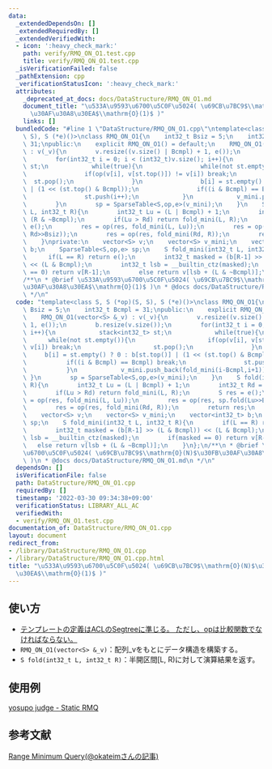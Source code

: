 ```yaml
---
data:
  _extendedDependsOn: []
  _extendedRequiredBy: []
  _extendedVerifiedWith:
  - icon: ':heavy_check_mark:'
    path: verify/RMQ_ON_O1.test.cpp
    title: verify/RMQ_ON_O1.test.cpp
  _isVerificationFailed: false
  _pathExtension: cpp
  _verificationStatusIcon: ':heavy_check_mark:'
  attributes:
    _deprecated_at_docs: docs/DataStructure/RMQ_ON_O1.md
    document_title: "\u533A\u9593\u6700\u5C0F\u5024( \u69CB\u7BC9$\\mathrm{O}(N)$\u30FB\
      \u30AF\u30A8\u30EA$\\mathrm{O}(1)$ )"
    links: []
  bundledCode: "#line 1 \"DataStructure/RMQ_ON_O1.cpp\"\ntemplate<class S, S (*op)(S,\
    \ S), S (*e)()>\nclass RMQ_ON_O1{\n    int32_t Bsiz = 5;\n    int32_t Bcmpl =\
    \ 31;\npublic:\n    explicit RMQ_ON_O1() = default;\n    RMQ_ON_O1(vector<S> &_v)\
    \ : v(_v){\n        v.resize((v.size() | Bcmpl) + 1, e());\n        b.resize(v.size());\n\
    \        for(int32_t i = 0; i < (int32_t)v.size(); i++){\n            stack<int32_t>\
    \ st;\n            while(true){\n                while(not st.empty()){\n    \
    \                if(op(v[i], v[st.top()]) != v[i]) break;\n                  \
    \  st.pop();\n                }\n                b[i] = st.empty() ? 0 : b[st.top()]\
    \ | (1 << (st.top() & Bcmpl));\n                if((i & Bcmpl) == Bcmpl) break;\n\
    \                st.push(i++);\n            }\n            v_mini.push_back(fold_mini(i-Bcmpl,i+1));\n\
    \        }\n        sp = SparseTable<S,op,e>(v_mini);\n    }\n    S fold(int32_t\
    \ L, int32_t R){\n        int32_t Lu = (L | Bcmpl) + 1;\n        int32_t Rd =\
    \ (R & ~Bcmpl);\n        if(Lu > Rd) return fold_mini(L, R);\n        S res =\
    \ e();\n        res = op(res, fold_mini(L, Lu));\n        res = op(res, sp.fold(Lu>>Bsiz,\
    \ Rd>>Bsiz));\n        res = op(res, fold_mini(Rd, R));\n        return res;\n\
    \    }\nprivate:\n    vector<S> v;\n    vector<S> v_mini;\n    vector<int32_t>\
    \ b;\n    SparseTable<S,op,e> sp;\n    S fold_mini(int32_t L, int32_t R){\n  \
    \      if(L == R) return e();\n        int32_t masked = (b[R-1] >> (L & Bcmpl))\
    \ << (L & Bcmpl);\n        int32_t lsb = __builtin_ctz(masked);\n        if(masked\
    \ == 0) return v[R-1];\n        else return v[lsb + (L & ~Bcmpl)];\n    }\n};\n\
    /**\n * @brief \u533A\u9593\u6700\u5C0F\u5024( \u69CB\u7BC9$\\mathrm{O}(N)$\u30FB\
    \u30AF\u30A8\u30EA$\\mathrm{O}(1)$ )\n * @docs docs/DataStructure/RMQ_ON_O1.md\n\
    \ */\n"
  code: "template<class S, S (*op)(S, S), S (*e)()>\nclass RMQ_ON_O1{\n    int32_t\
    \ Bsiz = 5;\n    int32_t Bcmpl = 31;\npublic:\n    explicit RMQ_ON_O1() = default;\n\
    \    RMQ_ON_O1(vector<S> &_v) : v(_v){\n        v.resize((v.size() | Bcmpl) +\
    \ 1, e());\n        b.resize(v.size());\n        for(int32_t i = 0; i < (int32_t)v.size();\
    \ i++){\n            stack<int32_t> st;\n            while(true){\n          \
    \      while(not st.empty()){\n                    if(op(v[i], v[st.top()]) !=\
    \ v[i]) break;\n                    st.pop();\n                }\n           \
    \     b[i] = st.empty() ? 0 : b[st.top()] | (1 << (st.top() & Bcmpl));\n     \
    \           if((i & Bcmpl) == Bcmpl) break;\n                st.push(i++);\n \
    \           }\n            v_mini.push_back(fold_mini(i-Bcmpl,i+1));\n       \
    \ }\n        sp = SparseTable<S,op,e>(v_mini);\n    }\n    S fold(int32_t L, int32_t\
    \ R){\n        int32_t Lu = (L | Bcmpl) + 1;\n        int32_t Rd = (R & ~Bcmpl);\n\
    \        if(Lu > Rd) return fold_mini(L, R);\n        S res = e();\n        res\
    \ = op(res, fold_mini(L, Lu));\n        res = op(res, sp.fold(Lu>>Bsiz, Rd>>Bsiz));\n\
    \        res = op(res, fold_mini(Rd, R));\n        return res;\n    }\nprivate:\n\
    \    vector<S> v;\n    vector<S> v_mini;\n    vector<int32_t> b;\n    SparseTable<S,op,e>\
    \ sp;\n    S fold_mini(int32_t L, int32_t R){\n        if(L == R) return e();\n\
    \        int32_t masked = (b[R-1] >> (L & Bcmpl)) << (L & Bcmpl);\n        int32_t\
    \ lsb = __builtin_ctz(masked);\n        if(masked == 0) return v[R-1];\n     \
    \   else return v[lsb + (L & ~Bcmpl)];\n    }\n};\n/**\n * @brief \u533A\u9593\
    \u6700\u5C0F\u5024( \u69CB\u7BC9$\\mathrm{O}(N)$\u30FB\u30AF\u30A8\u30EA$\\mathrm{O}(1)$\
    \ )\n * @docs docs/DataStructure/RMQ_ON_O1.md\n */\n"
  dependsOn: []
  isVerificationFile: false
  path: DataStructure/RMQ_ON_O1.cpp
  requiredBy: []
  timestamp: '2022-03-30 09:34:38+09:00'
  verificationStatus: LIBRARY_ALL_AC
  verifiedWith:
  - verify/RMQ_ON_O1.test.cpp
documentation_of: DataStructure/RMQ_ON_O1.cpp
layout: document
redirect_from:
- /library/DataStructure/RMQ_ON_O1.cpp
- /library/DataStructure/RMQ_ON_O1.cpp.html
title: "\u533A\u9593\u6700\u5C0F\u5024( \u69CB\u7BC9$\\mathrm{O}(N)$\u30FB\u30AF\u30A8\
  \u30EA$\\mathrm{O}(1)$ )"
---
```

## 使い方  
- <a href="https://atcoder.github.io/ac-library/production/document_ja/segtree.html" target="_blank">テンプレートの定義はACLのSegtreeに準じる。 ただし、opは比較関数でなければならない。</a>  
- `RMQ_ON_O1(vector<S> &_v)`：配列_vをもとにデータ構造を構築する。  
- `S fold(int32_t L, int32_t R)`：半開区間\[L, R)に対して演算結果を返す。  

## 使用例
<a href="https://judge.yosupo.jp/submission/84078" target="_blank">yosupo judge - Static RMQ</a>

## 参考文献
<a href="https://qiita.com/okateim/items/e2f4a734db4e5f90e410" target="_blank">Range Minimum Query(@okateimさんの記事)</a>
